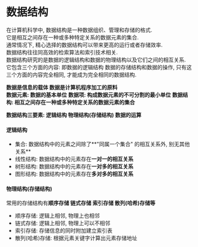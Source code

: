 # 数据结构

在计算机科学中, 数据结构是一种数据组织、管理和存储的格式.  
它是相互之间存在一种或多种特定关系的数据元素的集合.  
通常情况下, 精心选择的数据结构可以带来更高的运行或者存储效率.  
数据结构往往同高效的检索算法和索引技术相关.  
数据结构研究的是数据的逻辑结构和数据的物理结构以及它们之间的相互关系.  
它包含三个方面的内容: 即数据的逻辑结构 数据的存储结构和数据的操作, 只有这三个方面的内容完全相同, 才能成为完全相同的数据结构.  

**数据是信息的载体 数据是计算机程序加工的原料**  
**数据元素: 数据的基本单位**
**数据项: 构成数据元素的不可分割的最小单位**
**数据结构: 相互之间存在一种或多种特定关系的数据元素的集合**

**数据结构三要素: 逻辑结构 物理结构(存储结构) 数据的运算**

#### 逻辑结构

* 集合: 数据结构中的元素之间除了**"同属一个集合" 的相互关系外, 别无其他关系**
* 线性结构: 数据结构中的元素存在**一对一的相互关系**
* 树形结构: 数据结构中的元素存在**一对多的相互关系**
* 图形结构: 数据结构中的元素存在**多对多的相互关系**

#### 物理结构(存储结构)

常用的存储结构有**顺序存储 链式存储 索引存储 散列(哈希)存储等**

* 顺序存储: 逻辑上相邻, 物理上也相邻
* 链式存储: 逻辑上相邻, 物理上可以不相邻
* 索引存储: 存储信息的同时附加建立索引表
* 散列(哈希)存储: 根据元素关键字计算出元素存储地址